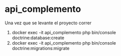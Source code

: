 # api_complemento

Una vez que se levante el proyecto correr
1) docker exec -it api_complemento php bin/console doctrine:database:create
2) docker exec -it api_complemento php bin/console doctrine:migrations:migrate
